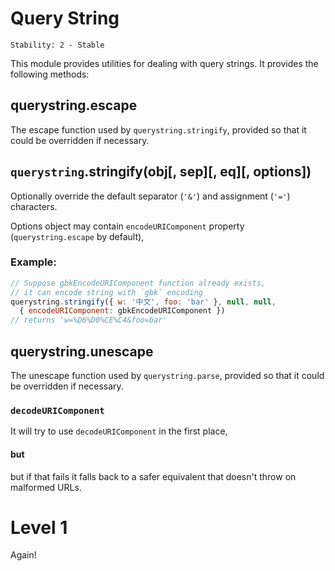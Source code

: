 # Query String

	Stability: 2 - Stable

<!--name=querystring-->

This module provides utilities for dealing with query strings.
It provides the following methods:

## querystring.escape

The escape function used by `querystring.stringify`,
provided so that it could be overridden if necessary.

## `querystring`.stringify(obj[, sep][, eq][, options])

Optionally override the default separator (`'&'`) and assignment (`'='`)
characters.

Options object may contain `encodeURIComponent`
property (`querystring.escape` by default),

### Example:

```js
// Suppose gbkEncodeURIComponent function already exists,
// it can encode string with `gbk` encoding
querystring.stringify({ w: '中文', foo: 'bar' }, null, null,
  { encodeURIComponent: gbkEncodeURIComponent })
// returns 'w=%D6%D0%CE%C4&foo=bar'
```

## querystring.unescape

The unescape function used by `querystring.parse`,
provided so that it could be overridden if necessary.

### `decodeURIComponent`

It will try to use `decodeURIComponent` in the first place,

#### but

but if that fails it falls back to a safer equivalent that
doesn't throw on malformed URLs.

# Level 1

Again!
